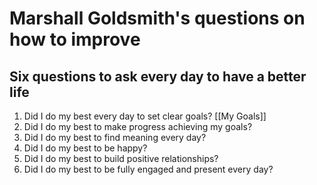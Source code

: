 # Marshall Goldsmith's questions on how to improve


## Six questions to ask every day to have a better life

1. Did I do my best every day to set clear goals?  [[My Goals]]
2. Did I do my best to make progress achieving my goals?
3. Did I do my best to find meaning every day?
4. Did I do my best to be happy?
5. Did I do my best to build positive relationships?
6. Did I do my best to be fully engaged and present every day?


